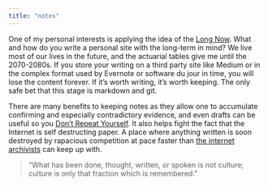 ```yaml
---
title: "notes"
---
```


One of my personal interests is applying the idea of the [Long Now](https://en.wikipedia.org/wiki/Long_Now_Foundation). What and how do you write a personal site with the long-term in mind? We live most of our lives in the future, and the actuarial tables give me until the 2070-2080s. If you store your writing on a third party site like Medium or in the complex format used by Evernote or software du jour in time, you will lose the content forever. If it’s worth writing, it’s worth keeping. The only safe bet that this stage is markdown and git.

There are many benefits to keeping notes as they allow one to accumulate confirming and especially contradictory evidence, and even drafts can be useful so you [Don’t Repeat Yourself](https://en.wikipedia.org/wiki/Don%27t%20Repeat%20Yourself). It also helps fight the fact that the Internet is self destructing paper. A place where anything written is soon destroyed by rapacious competition at pace faster than [the internet archivists](https://www.archiveteam.org) can keep up with.

> "What has been done, thought, written, or spoken is not culture; culture is only that fraction which is remembered."

